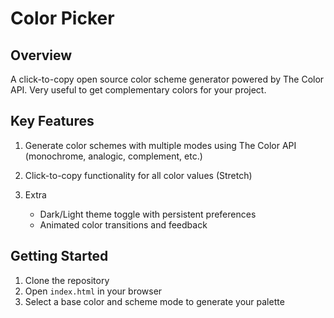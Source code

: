 # Color Picker

## Overview
A click-to-copy open source color scheme generator powered by The Color API. Very useful to get complementary colors for your project. 
## Key Features
1. Generate color schemes with multiple modes using The Color API (monochrome, analogic, complement, etc.)

2.  Click-to-copy functionality for all color values (Stretch)

3. Extra
    - Dark/Light theme toggle with persistent preferences 
    - Animated color transitions and feedback

## Getting Started
1. Clone the repository
2. Open `index.html` in your browser
3. Select a base color and scheme mode to generate your palette
